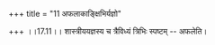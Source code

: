 +++
title = "11 अफलाकाङ्क्षिभिर्यज्ञो"

+++
।।17.11।। शास्त्रीययज्ञस्य च त्रैविध्यं त्रिभिः स्पष्टम् -- अफलेति।
